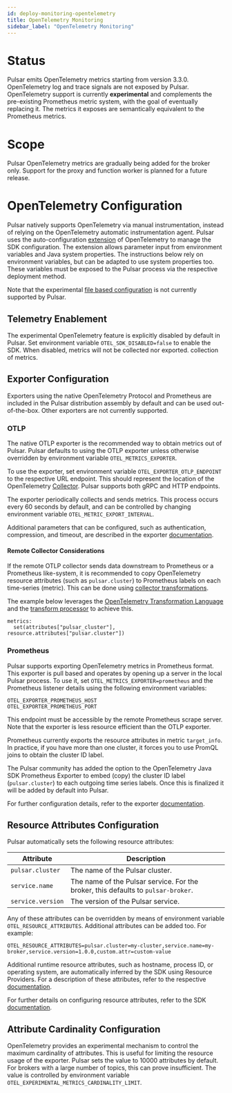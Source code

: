 ```yaml
---
id: deploy-monitoring-opentelemetry
title: OpenTelemetry Monitoring
sidebar_label: "OpenTelemetry Monitoring"
---
```


# Status
Pulsar emits OpenTelemetry metrics starting from version 3.3.0. OpenTelemetry log and trace signals are not exposed by
Pulsar. OpenTelemetry support is currently **experimental** and complements the pre-existing Prometheus metric system,
with the goal of eventually replacing it. The metrics it exposes are semantically equivalent to the Prometheus metrics.

# Scope
Pulsar OpenTelemetry metrics are gradually being added for the broker only. Support for the proxy and function worker is
planned for a future release.

# OpenTelemetry Configuration
Pulsar natively supports OpenTelemetry via manual instrumentation, instead of relying on the OpenTelemetry automatic
instrumentation agent. Pulsar uses the auto-configuration [extension](https://github.com/open-telemetry/opentelemetry-java/blob/main/sdk-extensions/autoconfigure/README.md)
of OpenTelemetry to manage the SDK configuration. The extension allows parameter input from environment variables and
Java system properties. The instructions below rely on environment variables, but can be adapted to use system
properties too. These variables must be exposed to the Pulsar process via the respective deployment method.

Note that the experimental [file based configuration](https://github.com/open-telemetry/opentelemetry-java/blob/main/sdk-extensions/autoconfigure/README.md#file-configuration)
is not currently supported by Pulsar.

## Telemetry Enablement
The experimental OpenTelemetry feature is explicitly disabled by default in Pulsar. Set environment variable `OTEL_SDK_DISABLED=false` to enable the SDK. When disabled, metrics will not be collected nor exported.
collection of metrics.

## Exporter Configuration

Exporters using the native OpenTelemetry Protocol and Prometheus are included in the Pulsar distribution assembly by
default and can be used out-of-the-box. Other exporters are not currently supported.

### OTLP

The native OTLP exporter is the recommended way to obtain metrics out of Pulsar. Pulsar defaults to using the OTLP
exporter unless otherwise overridden by environment variable `OTEL_METRICS_EXPORTER`.

To use the exporter, set environment variable `OTEL_EXPORTER_OTLP_ENDPOINT` to the respective URL endpoint. This should
represent the location of the OpenTelemetry [Collector](https://opentelemetry.io/docs/collector/). Pulsar supports both
gRPC and HTTP endpoints.

The exporter periodically collects and sends metrics. This process occurs every 60 seconds by default, and can be
controlled by changing environment variable `OTEL_METRIC_EXPORT_INTERVAL`.

Additional parameters that can be configured, such as authentication, compression, and timeout, are described in the
exporter [documentation](https://github.com/open-telemetry/opentelemetry-java/blob/main/sdk-extensions/autoconfigure/README.md#otlp-exporter-span-metric-and-log-exporters).

#### Remote Collector Considerations

If the remote OTLP collector sends data downstream to Prometheus or a Prometheus like-system, it is recommended to copy
OpenTelemetry resource attributes (such as `pulsar.cluster`) to Prometheus labels on each time-series (metric). This can
be done using [collector transformations](https://opentelemetry.io/docs/collector/transforming-telemetry/).

The example below leverages the [OpenTelemetry Transformation Language](https://github.com/open-telemetry/opentelemetry-collector-contrib/tree/main/pkg/ottl)
and the [transform processor](https://github.com/open-telemetry/opentelemetry-collector-contrib/tree/main/processor/transformprocessor)
to achieve this.

```
metrics:
  set(attributes["pulsar_cluster"], resource.attributes["pulsar.cluster"])
```

### Prometheus

Pulsar supports exporting OpenTelemetry metrics in Prometheus format. This exporter is pull based and operates by
opening up a server in the local Pulsar process. To use it, set `OTEL_METRICS_EXPORTER=prometheus` and the Prometheus
listener details using the following environment variables:

```shell
OTEL_EXPORTER_PROMETHEUS_HOST
OTEL_EXPORTER_PROMETHEUS_PORT
```

This endpoint must be accessible by the remote Prometheus scrape server. Note that the exporter is less resource
efficient than the OTLP exporter.

Prometheus currently exports the resource attributes in metric `target_info`. In practice, if you have more than one
cluster, it forces you to use PromQL joins to obtain the cluster ID label.

The Pulsar community has added the option to the OpenTelemetry Java SDK Prometheus Exporter to embed (copy) the cluster
ID label (`pulsar.cluster`) to each outgoing time series labels. Once this is finalized it will be added by default into
Pulsar.

For further configuration details, refer to the exporter
[documentation](https://github.com/open-telemetry/opentelemetry-java/blob/main/sdk-extensions/autoconfigure/README.md#prometheus-exporter).

## Resource Attributes Configuration

Pulsar automatically sets the following resource attributes:

| Attribute         | Description                                                                       |
|-------------------|-----------------------------------------------------------------------------------|
| `pulsar.cluster`  | The name of the Pulsar cluster.                                                   |
| `service.name`    | The name of the Pulsar service. For the broker, this defaults to `pulsar-broker`. |
| `service.version` | The version of the Pulsar service.                                                |

Any of these attributes can be overridden by means of environment variable `OTEL_RESOURCE_ATTRIBUTES`. Additional
attributes can be added too. For example:

```shell
OTEL_RESOURCE_ATTRIBUTES=pulsar.cluster=my-cluster,service.name=my-broker,service.version=1.0.0,custom.attr=custom-value
```

Additional runtime resource attributes, such as hostname, process ID, or operating system, are automatically inferred by
the SDK using Resource Providers. For a description of these attributes, refer to the respective [documentation](https://github.com/open-telemetry/opentelemetry-java-instrumentation/tree/main/instrumentation/resources/library).

For further details on configuring resource attributes, refer to the SDK [documentation](https://github.com/open-telemetry/opentelemetry-java/tree/main/sdk-extensions/autoconfigure#opentelemetry-resource-attributes).

## Attribute Cardinality Configuration

OpenTelemetry provides an experimental mechanism to control the maximum cardinality of attributes. This is useful for
limiting the resource usage of the exporter. Pulsar sets the value to 10000 attributes by default. For brokers with a
large number of topics, this can prove insufficient. The value is controlled by environment variable
`OTEL_EXPERIMENTAL_METRICS_CARDINALITY_LIMIT`.
